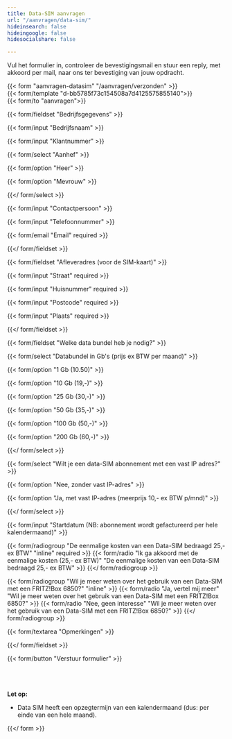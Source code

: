 ```yaml
---
title: Data-SIM aanvragen
url: "/aanvragen/data-sim/"
hideinsearch: false
hideingoogle: false
hidesocialshare: false

---
```

Vul het formulier in, controleer de bevestigingsmail en stuur een reply, met akkoord per mail, naar ons ter bevestiging van jouw opdracht.

{{< form "aanvragen-datasim" "/aanvragen/verzonden" >}}  
{{< form/template "d-bb5785f73c154508a7d4125575855140">}}  
{{< form/to "aanvragen">}}

{{< form/fieldset "Bedrijfsgegevens" >}}

{{< form/input "Bedrijfsnaam" >}}

{{< form/input "Klantnummer" >}}

{{< form/select "Aanhef" >}}

{{< form/option "Heer" >}}

{{< form/option "Mevrouw" >}}

{{</ form/select >}}

{{< form/input "Contactpersoon" >}}

{{< form/input "Telefoonnummer" >}}

{{< form/email "Email" required >}}

{{</ form/fieldset >}}

{{< form/fieldset "Afleveradres (voor de SIM-kaart)" >}}

{{< form/input "Straat" required >}}

{{< form/input "Huisnummer" required >}}

{{< form/input "Postcode" required >}}

{{< form/input "Plaats" required >}}

{{</ form/fieldset >}}

{{< form/fieldset "Welke data bundel heb je nodig?" >}}

{{< form/select "Databundel in Gb's (prijs ex BTW per maand)" >}}

{{< form/option "1 Gb (10.50)" >}}

{{< form/option "10 Gb (19,-)" >}}

{{< form/option "25 Gb (30,-)" >}}

{{< form/option "50 Gb (35,-)" >}}

{{< form/option "100 Gb (50,-)" >}}

{{< form/option "200 Gb (60,-)" >}}

{{</ form/select >}}

{{< form/select "Wilt je een data-SIM abonnement met een vast IP adres?" >}}

{{< form/option "Nee, zonder vast IP-adres" >}}

{{< form/option "Ja, met vast IP-adres (meerprijs 10,- ex BTW p/mnd)" >}}

{{</ form/select >}}


{{< form/input "Startdatum (NB: abonnement wordt gefactureerd per hele kalendermaand)" >}}

{{< form/radiogroup "De eenmalige kosten van een Data-SIM bedraagd 25,- ex BTW" "inline" required >}} {{< form/radio "Ik ga akkoord met de eenmalige kosten (25,- ex BTW)" "De eenmalige kosten van een Data-SIM bedraagd 25,- ex BTW" >}} {{</ form/radiogroup >}}

{{< form/radiogroup "Wil je meer weten over het gebruik van een Data-SIM met een FRITZ!Box 6850?" "inline" >}} {{< form/radio "Ja, vertel mij meer" "Wil je meer weten over het gebruik van een Data-SIM met een FRITZ!Box 6850?" >}} {{< form/radio "Nee, geen interesse" "Wil je meer weten over het gebruik van een Data-SIM met een FRITZ!Box 6850?" >}} {{</ form/radiogroup >}}

{{< form/textarea "Opmerkingen" >}}

{{</ form/fieldset >}}

{{< form/button "Verstuur formulier" >}}

<br><br>  
**Let op:**

* Data SIM heeft een opzegtermijn van een kalendermaand (dus: per einde van een hele maand).

{{</ form >}}
